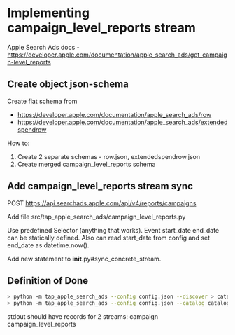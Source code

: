 # Implementing campaign_level_reports stream

Apple Search Ads docs - https://developer.apple.com/documentation/apple_search_ads/get_campaign-level_reports

## Create object json-schema

Create flat schema from

* https://developer.apple.com/documentation/apple_search_ads/row
* https://developer.apple.com/documentation/apple_search_ads/extendedspendrow

How to:

1. Create 2 separate schemas - row.json, extendedspendrow.json
2. Create merged campaign_level_reports schema

## Add campaign_level_reports stream sync

POST https://api.searchads.apple.com/api/v4/reports/campaigns

Add file src/tap_apple_search_ads/campaign_level_reports.py

Use predefined Selector (anything that works). Event start_date end_date can be statically defined.
Also can read start_date from config and set end_date as datetime.now().

Add new statement to __init__.py#sync_concrete_stream.

## Definition of Done

```bash
> python -m tap_apple_search_ads --config config.json --discover > catalog.json
> python -m tap_apple_search_ads --config config.json --catalog catalog.json
```

stdout should have records for 2 streams:
campaign
campaign_level_reports
